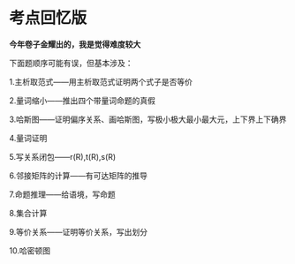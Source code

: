 # 考点回忆版

**今年卷子金耀出的，我是觉得难度较大**

下面题顺序可能有误，但基本涉及：

1.主析取范式——用主析取范式证明两个式子是否等价

2.量词缩小——推出四个带量词命题的真假

3.哈斯图——证明偏序关系、画哈斯图，写极小极大最小最大元，上下界上下确界

4.量词证明

5.写关系闭包——r(R),t(R),s(R)

6.邻接矩阵的计算——有可达矩阵的推导

7.命题推理——给语境，写命题

8.集合计算

9.等价关系——证明等价关系，写出划分

10.哈密顿图